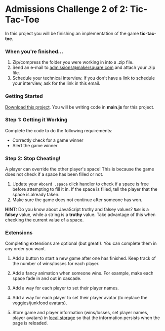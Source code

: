# Admissions Challenge 2 of 2: Tic-Tac-Toe

In this project you will be finishing an implementation of the game **tic-tac-toe**.

### When you're finished...

1. Zip/compress the folder you were working in into a .zip file.
2. Send an e-mail to admissions@makersquare.com and attach your .zip file.
3. Schedule your technical interview. If you don't have a link to schedule your interview, ask for the link in this email.

### Getting Started

[Download this project](https://github.com/makersquare/tic-tac-toe/archive/master.zip). You will be writing code in **main.js** for this project.

### Step 1: Getting it Working

Complete the code to do the following requirements:

- Correctly check for a game winner
- Alert the game winner

### Step 2: Stop Cheating!

A player can override the other player's space! This is because the game does not check if a space has been filled or not.

1. Update your `#board .space` click handler to check if a space is free before attempting to fill it in. If the space is filled, tell the player that the space is already taken.
2. Make sure the game does not continue after someone has won.

**HINT:** Do you know about JavaScript truthy and falsey values? `NaN` is a **falsey** value, while a string is a **truthy** value. Take advantage of this when checking the current value of a space.

### Extensions

Completing extensions are optional (but great!). You can complete them in any order you want.

1. Add a button to start a new game after one has finished. Keep track of the number of wins/losses for each player.

2. Add a fancy animation when someone wins. For example, make each space fade in and out in cascade.

3. Add a way for each player to set their player names.

4. Add a way for each player to set their player avatar (to replace the veggies/junkfood avatars).

5. Store game and player information (wins/losses, set player names, player avatars) in [local storage](http://diveintohtml5.info/storage.html) so that the information persists when the page is reloaded.
